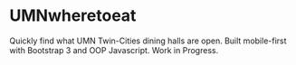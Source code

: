 # UMNwheretoeat
Quickly find what UMN Twin-Cities dining halls are open. Built mobile-first with Bootstrap 3 and OOP Javascript. Work in Progress.
